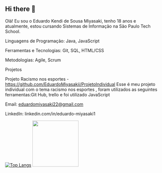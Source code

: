 ## Hi there 👋
Olá! Eu sou o Eduardo Kendi de Sousa Miyasaki, tenho 18 anos e atualmente, estou cursando Sistemas de Informação na São Paulo Tech School.

Linguagens de Programação: Java, JavaScript                                      

Ferramentas e Tecnologias: Git, SQL, HTML/CSS

Metodologias: Agile, Scrum

Projetos

Projeto Racismo nos esportes - https://github.com/EduardoMiyasakii/ProjetoIndividual
Esse é meu projeto individual com o tema racismo nos esportes , foram utilizados as seguintes ferramentas:Git Hub, trello
e foi utilizado JavaScript

Email: eduardomiyasaki22@gmail.com

LinkedIn: linkedin.com/in/eduardo-miyasaki1

[![Top Langs](https://github-readme-stats.vercel.app/api?username=EduardoMiyasaki&theme=algolia&show_icons=true)](https://github.com/EduardoMiyasaki)
<img height="150em" src="https://github-readme-stats.vercel.app/api/top-langs/?username=JuliaAraujoOliveira&countprivate=true&layout=compact&show_icons=true&theme=algolia&show">
<!--[![Eduardo Miyasaki GitHub stats](https://github-readme-stats.vercel.app/api/top-langs?username=EduardoMiyasaki&hide=html,scss,css,javascript&theme=algolia&show_icons=true)](https://github.com/EduardoMiyasaki) -->

<!--
**EduardoMiyasaki/EduardoMiyasaki** is a ✨ _special_ ✨ repository because its `README.md` (this file) appears on your GitHub profile.

Here are some ideas to get you started:

- 🔭 I’m currently working on ...
- 🌱 I’m currently learning ...
- 👯 I’m looking to collaborate on ...
- 🤔 I’m looking for help with ...
- 💬 Ask me about ...
- 📫 How to reach me: ...
- 😄 Pronouns: ...
- ⚡ Fun fact: ...
-->
